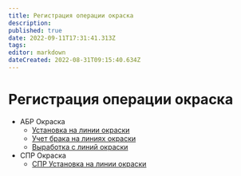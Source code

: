 ```yaml
---
title: Регистрация операции окраска
description: 
published: true
date: 2022-09-11T17:31:41.313Z
tags: 
editor: markdown
dateCreated: 2022-08-31T09:15:40.634Z
---
```


# Регистрация операции окраска


* АБР Окраска
  * [Установка на линии окраски](abr-okraska/ustanovka-okraska.md)
  * [Учет брака на линиях окраски](abr-okraska/uchet-braka.md)
  * [Выработка с линий окраски](abr-okraska/vyrabotka-s-linii-okraski.md)
* СПР Окраска
  * [СПР Установка на линии окраски](spr-okraska/spr-ustanovka-na-okrasku.md)
